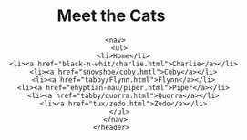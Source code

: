 <!DOCTYPE html>
<html lang="en">
  <head>
    <meta charset="UTF-8" />
    <title>Meet the Cats</title>
    <linkhref="css/style.css" rel="stylesheet"/>
  </head>

  <body>
    <header>
      <h1>Meet the Cats</h1>

      <nav>
        <ul>
          <li>Home</li>
          <li><a href="black-n-whit/charlie.html">Charlie</a></li>
          <li><a href="snowshoe/coby.hmtl">Coby</a></li>
          <li><a href="tabby/Flynn.html">Flynn</a></li>
          <li><a href="ehyptian-mau/piper.html">Piper</a></li>
          <li><a href="tabby/quorra.html">Quorra</a></li>
          <li><a href="tux/zedo.html">Zedo</a></li>
        </ul>
      </nav>
    </header>
  </body>
</html>
